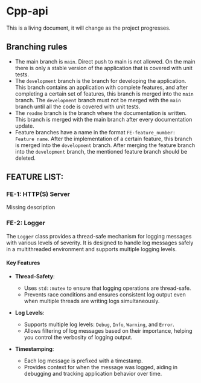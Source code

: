 # Cpp-api

This is a living document, it will change as the project progresses.

## Branching rules

- The main branch is `main`. Direct push to main is not allowed. On the main there is only a stable version of the application that is covered with unit tests.
- The `development` branch is the branch for developing the application. This branch contains an application with complete features, and after completing a certain set of features, this branch is merged into the `main` branch. The `development` branch must not be merged with the `main` branch until all the code is covered with unit tests.
- The `readme` branch is the branch where the documentation is written. This branch is merged with the main branch after every documentation update.
- Feature branches have a name in the format `FE-feature_number: Feature name`. After the implementation of a certain feature, this branch is merged into the `development` branch. After merging the feature branch into the `development` branch, the mentioned feature branch should be deleted.

## FEATURE LIST:

### FE-1: HTTP(S) Server

Missing description

### FE-2: Logger

The `Logger` class provides a thread-safe mechanism for logging messages with various levels of severity. It is designed to handle log messages safely in a multithreaded environment and supports multiple logging levels.

#### Key Features

- **Thread-Safety**:

  - Uses `std::mutex` to ensure that logging operations are thread-safe.
  - Prevents race conditions and ensures consistent log output even when multiple threads are writing logs simultaneously.

- **Log Levels**:

  - Supports multiple log levels: `Debug`, `Info`, `Warning`, and `Error`.
  - Allows filtering of log messages based on their importance, helping you control the verbosity of logging output.

- **Timestamping**:
  - Each log message is prefixed with a timestamp.
  - Provides context for when the message was logged, aiding in debugging and tracking application behavior over time.
